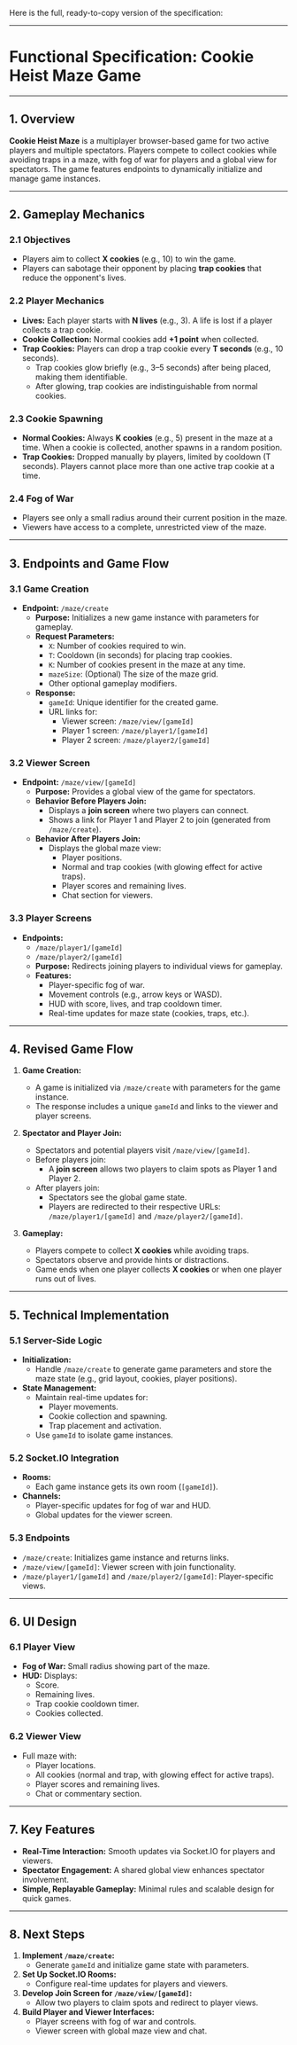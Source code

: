Here is the full, ready-to-copy version of the specification:

---

# **Functional Specification: Cookie Heist Maze Game**

---

## **1. Overview**
**Cookie Heist Maze** is a multiplayer browser-based game for two active players and multiple spectators. Players compete to collect cookies while avoiding traps in a maze, with fog of war for players and a global view for spectators. The game features endpoints to dynamically initialize and manage game instances.

---

## **2. Gameplay Mechanics**

### **2.1 Objectives**
- Players aim to collect **X cookies** (e.g., 10) to win the game.
- Players can sabotage their opponent by placing **trap cookies** that reduce the opponent's lives.

### **2.2 Player Mechanics**
- **Lives:** Each player starts with **N lives** (e.g., 3). A life is lost if a player collects a trap cookie.
- **Cookie Collection:** Normal cookies add **+1 point** when collected.
- **Trap Cookies:** Players can drop a trap cookie every **T seconds** (e.g., 10 seconds). 
  - Trap cookies glow briefly (e.g., 3–5 seconds) after being placed, making them identifiable.
  - After glowing, trap cookies are indistinguishable from normal cookies.

### **2.3 Cookie Spawning**
- **Normal Cookies:** Always **K cookies** (e.g., 5) present in the maze at a time. When a cookie is collected, another spawns in a random position.
- **Trap Cookies:** Dropped manually by players, limited by cooldown (T seconds). Players cannot place more than one active trap cookie at a time.

### **2.4 Fog of War**
- Players see only a small radius around their current position in the maze.
- Viewers have access to a complete, unrestricted view of the maze.

---

## **3. Endpoints and Game Flow**

### **3.1 Game Creation**
- **Endpoint:** `/maze/create`
  - **Purpose:** Initializes a new game instance with parameters for gameplay.
  - **Request Parameters:**
    - `X`: Number of cookies required to win.
    - `T`: Cooldown (in seconds) for placing trap cookies.
    - `K`: Number of cookies present in the maze at any time.
    - `mazeSize`: (Optional) The size of the maze grid.
    - Other optional gameplay modifiers.
  - **Response:**
    - `gameId`: Unique identifier for the created game.
    - URL links for:
      - Viewer screen: `/maze/view/[gameId]`
      - Player 1 screen: `/maze/player1/[gameId]`
      - Player 2 screen: `/maze/player2/[gameId]`

### **3.2 Viewer Screen**
- **Endpoint:** `/maze/view/[gameId]`
  - **Purpose:** Provides a global view of the game for spectators.
  - **Behavior Before Players Join:**
    - Displays a **join screen** where two players can connect.
    - Shows a link for Player 1 and Player 2 to join (generated from `/maze/create`).
  - **Behavior After Players Join:**
    - Displays the global maze view:
      - Player positions.
      - Normal and trap cookies (with glowing effect for active traps).
      - Player scores and remaining lives.
      - Chat section for viewers.

### **3.3 Player Screens**
- **Endpoints:**
  - `/maze/player1/[gameId]`
  - `/maze/player2/[gameId]`
  - **Purpose:** Redirects joining players to individual views for gameplay.
  - **Features:**
    - Player-specific fog of war.
    - Movement controls (e.g., arrow keys or WASD).
    - HUD with score, lives, and trap cooldown timer.
    - Real-time updates for maze state (cookies, traps, etc.).

---

## **4. Revised Game Flow**

1. **Game Creation:**
   - A game is initialized via `/maze/create` with parameters for the game instance.
   - The response includes a unique `gameId` and links to the viewer and player screens.

2. **Spectator and Player Join:**
   - Spectators and potential players visit `/maze/view/[gameId]`.
   - Before players join:
     - A **join screen** allows two players to claim spots as Player 1 and Player 2.
   - After players join:
     - Spectators see the global game state.
     - Players are redirected to their respective URLs: `/maze/player1/[gameId]` and `/maze/player2/[gameId]`.

3. **Gameplay:**
   - Players compete to collect **X cookies** while avoiding traps.
   - Spectators observe and provide hints or distractions.
   - Game ends when one player collects **X cookies** or when one player runs out of lives.

---

## **5. Technical Implementation**

### **5.1 Server-Side Logic**
- **Initialization:**
  - Handle `/maze/create` to generate game parameters and store the maze state (e.g., grid layout, cookies, player positions).
- **State Management:**
  - Maintain real-time updates for:
    - Player movements.
    - Cookie collection and spawning.
    - Trap placement and activation.
  - Use `gameId` to isolate game instances.

### **5.2 Socket.IO Integration**
- **Rooms:**
  - Each game instance gets its own room (`[gameId]`).
- **Channels:**
  - Player-specific updates for fog of war and HUD.
  - Global updates for the viewer screen.

### **5.3 Endpoints**
- `/maze/create`: Initializes game instance and returns links.
- `/maze/view/[gameId]`: Viewer screen with join functionality.
- `/maze/player1/[gameId]` and `/maze/player2/[gameId]`: Player-specific views.

---

## **6. UI Design**

### **6.1 Player View**
- **Fog of War:** Small radius showing part of the maze.
- **HUD:** Displays:
  - Score.
  - Remaining lives.
  - Trap cookie cooldown timer.
  - Cookies collected.

### **6.2 Viewer View**
- Full maze with:
  - Player locations.
  - All cookies (normal and trap, with glowing effect for active traps).
  - Player scores and remaining lives.
  - Chat or commentary section.

---

## **7. Key Features**
- **Real-Time Interaction:** Smooth updates via Socket.IO for players and viewers.
- **Spectator Engagement:** A shared global view enhances spectator involvement.
- **Simple, Replayable Gameplay:** Minimal rules and scalable design for quick games.

---

## **8. Next Steps**
1. **Implement `/maze/create`:**
   - Generate `gameId` and initialize game state with parameters.
2. **Set Up Socket.IO Rooms:**
   - Configure real-time updates for players and viewers.
3. **Develop Join Screen for `/maze/view/[gameId]`:**
   - Allow two players to claim spots and redirect to player views.
4. **Build Player and Viewer Interfaces:**
   - Player screens with fog of war and controls.
   - Viewer screen with global maze view and chat.
